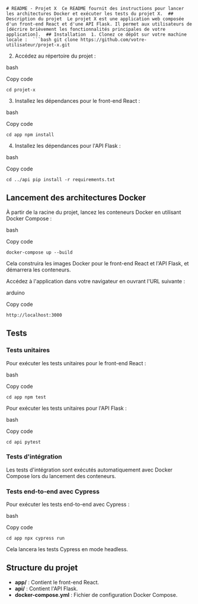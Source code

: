 `# README - Projet X  Ce README fournit des instructions pour lancer les architectures Docker et exécuter les tests du projet X.  ## Description du projet  Le projet X est une application web composée d'un front-end React et d'une API Flask. Il permet aux utilisateurs de [décrire brièvement les fonctionnalités principales de votre application].  ## Installation  1. Clonez ce dépôt sur votre machine locale :  ```bash git clone https://github.com/votre-utilisateur/projet-x.git`

2.  Accédez au répertoire du projet :

bash

Copy code

`cd projet-x`

3.  Installez les dépendances pour le front-end React :

bash

Copy code

`cd app npm install`

4.  Installez les dépendances pour l'API Flask :

bash

Copy code

`cd ../api pip install -r requirements.txt`

## Lancement des architectures Docker

À partir de la racine du projet, lancez les conteneurs Docker en utilisant Docker Compose :

bash

Copy code

`docker-compose up --build`

Cela construira les images Docker pour le front-end React et l'API Flask, et démarrera les conteneurs.

Accédez à l'application dans votre navigateur en ouvrant l'URL suivante :

arduino

Copy code

`http://localhost:3000`

## Tests

### Tests unitaires

Pour exécuter les tests unitaires pour le front-end React :

bash

Copy code

`cd app npm test`

Pour exécuter les tests unitaires pour l'API Flask :

bash

Copy code

`cd api pytest`

### Tests d'intégration

Les tests d'intégration sont exécutés automatiquement avec Docker Compose lors du lancement des conteneurs.

### Tests end-to-end avec Cypress

Pour exécuter les tests end-to-end avec Cypress :

bash

Copy code

`cd app npx cypress run`

Cela lancera les tests Cypress en mode headless.

## Structure du projet

-   **app/** : Contient le front-end React.
-   **api/** : Contient l'API Flask.
-   **docker-compose.yml** : Fichier de configuration Docker Compose.
